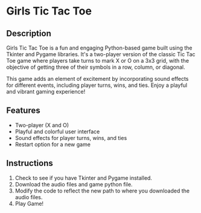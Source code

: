 # Girls Tic Tac Toe

## Description

Girls Tic Tac Toe is a fun and engaging Python-based game built using the Tkinter and Pygame libraries. It's a two-player version of the classic Tic Tac Toe game where players take turns to mark X or O on a 3x3 grid, with the objective of getting three of their symbols in a row, column, or diagonal.

This game adds an element of excitement by incorporating sound effects for different events, including player turns, wins, and ties. Enjoy a playful and vibrant gaming experience!

## Features

- Two-player (X and O)
- Playful and colorful user interface
- Sound effects for player turns, wins, and ties
- Restart option for a new game

## Instructions
1. Check to see if you have Tkinter and Pygame installed.
2. Download the audio files and game python file. 
3. Modify the code to reflect the new path to where you downloaded the audio files.
4. Play Game!


